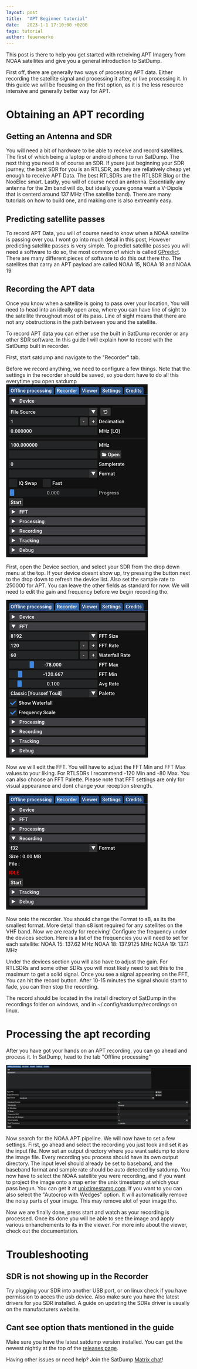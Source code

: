 ```yaml
---
layout: post
title:  "APT Beginner tutorial"
date:   2023-1-1 17:10:00 +0200
tags: tutorial
author: feuerwerko
---
```


This post is there to help you get started with retreiving APT Imagery from NOAA satellites and give you
a general introduction to SatDump.

First off, there are generally two ways of processing APT data. Either recording the satellite signal and processing it after, or live processing it. In this guide we will be focusing on the first option, as it is the less resource intensive and generally better way for APT.

# Obtaining an APT recording

## Getting an Antenna and SDR

You will need a bit of hardware to be able to receive and record satellites. The first of which being a laptop or android phone to run SatDump. 
The next thing you need is of course an SDR. If youre just beginning your SDR journey, the best SDR for you is an RTLSDR, as they are rellatively cheap yet enough to receive APT Data. The best RTLSDRs are the RTLSDR Blog or the NooElec smart.
Lastly, you will of course need an antenna. Essentially any antenna for the 2m band will do, but ideally youre gonna want a V-Dipole that is centerd around 137 MHz (The satellite band). There are many tutorials on how to build one, and making one is also extreamly easy.

## Predicting satellite passes

To record APT Data, you will of course need to know when a NOAA satellite is passing over you. I wont go into much detail in this post, However predicting satellite passes is very simple.
To predict satellite passes you will need a software to do so, the most common of which is called [GPredict](http://gpredict.oz9aec.net/). There are many different pieces of software to do this out there tho.
The satellites that carry an APT payload are called NOAA 15, NOAA 18 and NOAA 19

## Recording the APT data

Once you know when a satellite is going to pass over your location, You will need to head into an ideally open area, where you can have line of sight to the satellite throughout most of its pass.
Line of sight means that there are not any obstructions in the path between you and the satellite.

To record APT data you can either use the built in SatDump recorder or any other SDR software. In this guide I will explain how to record with the SatDump built in recorder.

First, start satdump and navigate to the "Recorder" tab.

Before we record anything, we need to configure a few things. Note that the settings in the recorder should be saved, so you dont have to do all this everytime you open satdump
![](/assets/apt_beginner_tutorial/Recorder-Devices.png)


First, open the Device section, and select your SDR from the drop down menu at the top. If your device doesnt show up, try pressing the button next to the drop down to refresh the device list. Also set the sample rate to 250000 for APT. You can leave the other fields as standard for now. We will need to edit the gain and frequency before we begin recording tho.

![](/assets/apt_beginner_tutorial/Recorder-FFT.png)

Now we will edit the FFT. You will have to adjust the FFT Min and FFT Max values to your liking. For RTLSDRs I recommend -120 Min and -80 Max. You can also choose an FFT Palette. Please note that FFT settings are only for visual appearance and dont change your reception strength.

![](/assets/apt_beginner_tutorial/Recorder-Recorder.png)

Now onto the recorder. You should change the Format to s8, as its the smallest format. More detail than s8 isnt required for any satellites on the VHF band. Now we are ready for receiving! Configure the frequency under the devices section. Here is a list of the frequencies you will need to set for each satellite: 
NOAA 15: 137.62 MHz
NOAA 18: 137.9125 MHz
NOAA 19: 137.1 MHz


Under the devices section you will also have to adjust the gain. For RTLSDRs and some other SDRs you will most likely need to set this to the maximum to get a solid signal. Once you see a signal appearing on the FFT, You can hit the record button. After 10-15 minutes the signal should start to fade, you can then stop the recording.

The record should be located in the install directory of SatDump in the recordings folder on windows, and in ~/.config/satdump/recordings on linux.

# Processing the apt recording

After you have got your hands on an APT recording, you can go ahead and process it.
In SatDump, head to the tab "Offline processing"

![](/assets/apt_beginner_tutorial/pipelines-apt.png)

Now search for the NOAA APT pipeline. We will now have to set a few settings.
First, go ahead and select the recording you just took and set it as the input file.
Now set an output directory where you want satdump to store the image file. Every recording you process should have its own output directory. The input level should already be set to baseband, and the baseband format and sample rate should be auto detected by satdump. You now have to select the NOAA satellite you were recording, and if you want to project the image onto a map enter the unix timestamp at which your pass begun. You can get it at [unixtimestamp.com](https://www.unixtimestamp.com/). If you want to you can also select the "Autocrop with Wedges" option. It will automatically remove the noisy parts of your image. This may remove alot of your image tho.

Now we are finally done, press start and watch as your recording is processed. Once its done you will be able to see the image and apply various enhanchements to its in the viewer. For more info about the viewer, check out the documentation.

# Troubleshooting

## SDR is not showing up in the Recorder
Try plugging your SDR into another USB port, or on linux check if you have permission to acces the usb device. Also make sure you have the latest drivers for you SDR installed. A guide on updating the SDRs driver is usually on the manufacturers website.
## Cant see option thats mentioned in the guide
Make sure you have the latest satdump version installed. You can get the newest nightly at the top of the [releases page](https://github.com/SatDump/SatDump/releases).

Having other issues or need help? Join the SatDump [Matrix chat](https://matrix.to/#/#satdump:altillimity.com)!
